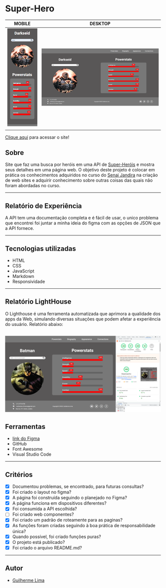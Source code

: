 # Super-Hero
|      MOBILE         |          DESKTOP       |
|:-------------------:|:-----------------------:
|![](./img/mobile.png)|![](./img/desktop.png)|
|                     |                        |

[Clique aqui](https://guilima005.github.io/super-hero/) para acessar o site!

## **Sobre** 
Site que faz uma busca por heróis em uma API de [Super-Heróis](https://www.superheroapi.com/) e mostra seus detalhes em uma página web. O objetivo deste projeto é colocar em prática os conhecimentos adquiridos no curso do [Senai Jandira](https://jandira.sp.senai.br/) na criação de web sites e adquirir conhecimento sobre outras coisas das quais não foram abordadas no curso.

---

## **Relatório de Experiência** 
A API tem uma documentação completa e é fácil de usar, o unico problema que encontrei foi juntar a minha ideia do figma com as opções de JSON que a API fornece.

---

## **Tecnologias utilizadas**
- HTML
- CSS
- JavaScript
- Markdown
- Responsividade

---

## **Relatório LightHouse**

O Lighthouse é uma ferramenta automatizada que aprimora a qualidade dos apps da Web, simulando diversas situações que podem afetar a experiência do usuário. Relatório abaixo:

![](./img/lighthouse.png)
---

##  **Ferramentas**
- [link do Figma](https://www.figma.com/file/PnO45vr7a8RT8tFZwEmVpk/API-dos-Her%C3%B3is?type=design&node-id=0-1&t=74mibjtdFLXcRlV2-0)
- GitHub
- Font Awesome
- Visual Studio Code

---
## **Critérios**
- [x]  Documentou problemas, se encontrado, para futuras consultas?
- [x]  Foi criado o layout no figma?
- [x]  A página foi construída seguindo o planejado no Figma?
- [x]  A página funciona em dispositivos diferentes?
- [x]  Foi consumida a API escolhida?
- [ ]  Foi criado web componentes?
- [x]  Foi criado um padrão de roteamente para as paginas?
- [x]  As funções foram criadas seguindo à boa prática de responsabilidade única?
- [x]  Quando possível, foi criado funções puras?
- [x]  O projeto está publicado?
- [x]  Foi criado o arquivo README.md?

---
## **Autor**
- [Guilherme Lima](https://github.com/GuiLima005)  


